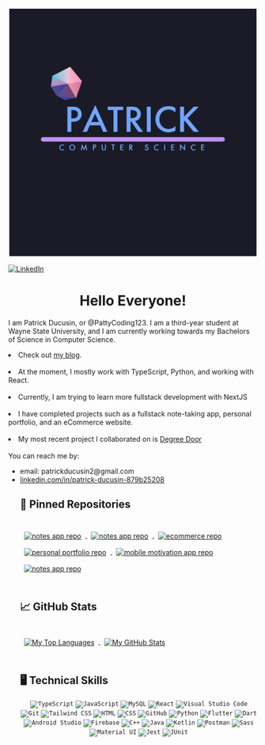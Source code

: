 <a href="https://patrickducusinportfolio.dev">
  <p align="center">
    <img src="/assets/github_profile.png" alt="My GitHub Banner">
  </p>
 </a>
 
 <!-- PROJECT SHIELDS -->
 [![LinkedIn][linkedin-shield]][linkedin-url]
 
 <h1 align="center">Hello Everyone!</h1>

  <p>
    I am Patrick Ducusin, or @PattyCoding123. I am a third-year student at Wayne State University, and I am currently 
    working towards my Bachelors of Science in Computer Science.
    <br />
	<li>Check out <a href="https://next-blog-eight-teal-26.vercel.app">my blog</a>.</li>
    <br />
    <li>At the moment, I mostly work with TypeScript, Python, and working with React.</li>
    <br />
    <li>Currently, I am trying to learn more fullstack development with NextJS</li>
    <br />
    <li>I have completed projects such as a fullstack note-taking app, personal portfolio, and
      an eCommerce website.</li>
    <br />
    <li>My most recent project I collaborated on is <a href="https://github.com/PattyCoding123/degree-door-dev">Degree Door</a></li>
    <br />
    You can reach me by:
    <ul>
      <li>email: patrickducusin2@gmail.com</li>
      <li><a href="https://linkedin.com/in/patrick-ducusin-879b25208">linkedin.com/in/patrick-ducusin-879b25208</a></li>
  </p>
 
<!-- Pinned Repositories Section -->
## 📌 Pinned Repositories
<br>

<a href="https://github.com/PattyCoding123/degree-door-dev">
  <img align="center" style="margin:0.5rem" src="https://github-readme-stats.vercel.app/api/pin/?username=PattyCoding123&repo=degree-door-dev&theme=tokyonight" 
       alt="notes app repo"/>
</a>

<a href="https://github.com/PattyCoding123/next-blog">
  <img align="center" style="margin:0.5rem" src="https://github-readme-stats.vercel.app/api/pin/?username=PattyCoding123&repo=next-blog&theme=tokyonight" 
       alt="notes app repo"/>
</a>

<a href="https://github.com/PattyCoding123/ecommerce">
  <img align="center" style="margin:0.5rem" src="https://github-readme-stats.vercel.app/api/pin/?username=PattyCoding123&repo=ecommerce&theme=tokyonight"
       alt="ecommerce repo"/>
</a>

<a href="https://github.com/PattyCoding123/personal-portfolio">
  <img align="center" style="margin:0.5rem" src="https://github-readme-stats.vercel.app/api/pin/?username=PattyCoding123&repo=personal-portfolio&theme=tokyonight"
       alt="personal portfolio repo"/>
</a>

<a href="https://github.com/PattyCoding123/mobile_motivation">
  <img align="center" style="margin:0.5rem" src="https://github-readme-stats.vercel.app/api/pin/?username=PattyCoding123&repo=mobile_motivation&theme=tokyonight"
       alt="mobile motivation app repo"/>
</a>

<a href="https://github.com/PattyCoding123/my-notes-project">
  <img align="center" style="margin:0.5rem" src="https://github-readme-stats.vercel.app/api/pin/?username=PattyCoding123&repo=my-notes-project&theme=tokyonight" 
       alt="notes app repo"/>
</a>

<br>
<br>
<!-- End of Pinned Repositories Section -->

<!-- GitHub Stats Section -->
## &#x1f4c8; GitHub Stats

<br>

<a href="https://github.com/PattyCoding123">
  <img align="center" style="margin:0.5rem" src="https://github-readme-stats.vercel.app/api/top-langs/?username=PattyCoding123&hide=html,css&theme=tokyonight"
       alt="My Top Languages"/>
</a>

<a href="https://github.com/PattyCoding123">
  <img align="center" style="margin:0.5rem" src="https://github-readme-stats.vercel.app/api?username=PattyCoding123&show_icons=true&line_height=27&count_private=true&theme=tokyonight" alt="My GitHub Stats" />
</a>

<br>
<br>
<!-- GitHub Stats Section -->

<!-- GitHub Technology Icons  -->
## 🖥️ Technical Skills
<div align="center">
	<code><img height="50" src="https://user-images.githubusercontent.com/25181517/183890598-19a0ac2d-e88a-4005-a8df-1ee36782fde1.png" alt="TypeScript" title="TypeScript" /></code>
	<code><img height="50" src="https://user-images.githubusercontent.com/25181517/117447155-6a868a00-af3d-11eb-9cfe-245df15c9f3f.png" alt="JavaScript" title="JavaScript" /></code>
	<code><img height="50" src="https://user-images.githubusercontent.com/25181517/183896128-ec99105a-ec1a-4d85-b08b-1aa1620b2046.png" alt="MySQL" title="MySQL" /></code>
	<code><img height="50" src="https://user-images.githubusercontent.com/25181517/183897015-94a058a6-b86e-4e42-a37f-bf92061753e5.png" alt="React" title="React" /></code>
	<code><img height="50" src="https://user-images.githubusercontent.com/25181517/192108891-d86b6220-e232-423a-bf5f-90903e6887c3.png" alt="Visual Studio Code" title="Visual Studio Code" /></code>
	<code><img height="50" src="https://user-images.githubusercontent.com/25181517/192108372-f71d70ac-7ae6-4c0d-8395-51d8870c2ef0.png" alt="Git" title="Git" /></code>
	<code><img height="50" src="https://user-images.githubusercontent.com/25181517/202896760-337261ed-ee92-4979-84c4-d4b829c7355d.png" alt="Tailwind CSS" title="Tailwind CSS" /></code>
	<code><img height="50" src="https://user-images.githubusercontent.com/25181517/192158954-f88b5814-d510-4564-b285-dff7d6400dad.png" alt="HTML" title="HTML" /></code>
	<code><img height="50" src="https://user-images.githubusercontent.com/25181517/183898674-75a4a1b1-f960-4ea9-abcb-637170a00a75.png" alt="CSS" title="CSS" /></code>
	<code><img height="50" src="https://user-images.githubusercontent.com/25181517/192108374-8da61ba1-99ec-41d7-80b8-fb2f7c0a4948.png" alt="GitHub" title="GitHub" /></code>
	<code><img height="50" src="https://user-images.githubusercontent.com/25181517/183423507-c056a6f9-1ba8-4312-a350-19bcbc5a8697.png" alt="Python" title="Python" /></code>
	<code><img height="50" src="https://user-images.githubusercontent.com/25181517/186150365-da1eccce-6201-487c-8649-45e9e99435fd.png" alt="Flutter" title="Flutter" /></code>
	<code><img height="50" src="https://user-images.githubusercontent.com/25181517/186150304-1568ffdf-4c62-4bdc-9cf1-8d8efcea7c5b.png" alt="Dart" title="Dart" /></code>
	<code><img height="50" src="https://user-images.githubusercontent.com/25181517/192108895-20dc3343-43e3-4a54-a90e-13a4abbc57b9.png" alt="Android Studio" title="Android Studio" /></code>
	<code><img height="50" src="https://user-images.githubusercontent.com/25181517/189716855-2c69ca7a-5149-4647-936d-780610911353.png" alt="Firebase" title="Firebase" /></code>
	<code><img height="50" src="https://user-images.githubusercontent.com/25181517/192106073-90fffafe-3562-4ff9-a37e-c77a2da0ff58.png" alt="C++" title="C++" /></code>
	<code><img height="50" src="https://user-images.githubusercontent.com/25181517/117201156-9a724800-adec-11eb-9a9d-3cd0f67da4bc.png" alt="Java" title="Java" /></code>
	<code><img height="50" src="https://user-images.githubusercontent.com/25181517/185062810-7ee0c3d2-17f2-4a98-9d8a-a9576947692b.png" alt="Kotlin" title="Kotlin" /></code>
	<code><img height="50" src="https://user-images.githubusercontent.com/25181517/192109061-e138ca71-337c-4019-8d42-4792fdaa7128.png" alt="Postman" title="Postman" /></code>
	<code><img height="50" src="https://user-images.githubusercontent.com/25181517/192158956-48192682-23d5-4bfc-9dfb-6511ade346bc.png" alt="Sass" title="Sass" /></code>
	<code><img height="50" src="https://user-images.githubusercontent.com/25181517/189716630-fe6c084c-6c66-43af-aa49-64c8aea4a5c2.png" alt="Material UI" title="Material UI" /></code>
	<code><img height="50" src="https://user-images.githubusercontent.com/25181517/187955005-f4ca6f1a-e727-497b-b81b-93fb9726268e.png" alt="Jest" title="Jest" /></code>
	<code><img height="50" src="https://user-images.githubusercontent.com/25181517/117533873-484d4480-afef-11eb-9fad-67c8605e3592.png" alt="JUnit" title="JUnit" /></code>
</div>
<!-- GitHub Technology Icons  -->

<!-- MARKDOWN LINKS & IMAGES --> 
[linkedin-shield]: https://img.shields.io/badge/-LinkedIn-black.svg?style=for-the-badge&logo=linkedin&colorB=555
[linkedin-url]: https://www.linkedin.com/in/patrick-ducusin-879b25208/
<!---
PattyCoding123/PattyCoding123 is a ✨ special ✨ repository because its `README.md` (this file) appears on your GitHub profile.
You can click the Preview link to take a look at your changes.
--->
